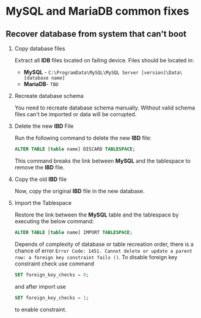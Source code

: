 # MySQL and MariaDB common fixes

## Recover database from system that can't boot

1. Copy database files

    Extract all **IDB** files located on failing device. Files should be located in:

    - **MySQL** - `C:\ProgramData\MySQL\MySQL Server [version]\Data\[database name]`
    - **MariaDB**- `TBD`

2. Recreate database schema

    You need to recreate database schema manually. Without valid schema files can't be imported or data will be corrupted.

3. Delete the new **IBD** File

    Run the following command to delete the new **IBD** file:

    ```sql
    ALTER TABLE [table name] DISCARD TABLESPACE;
    ```

    This command breaks the link between **MySQL** and the tablespace to remove the **IBD** file.

4. Copy the old **IBD** file

    Now, copy the original **IBD** file in the new database.

5. Import the Tablespace

    Restore the link between the **MySQL** table and the tablespace by executing the below command:

    ```sql
    ALTER TABLE [table name] IMPORT TABLESPACE;
    ```

    Depends of complexity of database or table recreation order, there is a chance of error `Error Code: 1451. Cannot delete or update a parent row: a foreign key constraint fails ()`. To disable foreign key constraint check use command 

    ```sql
    SET foreign_key_checks = 0;
    ```

    and after import use

    ```sql
    SET foreign_key_checks = 1;
    ```

    to enable constraint.

